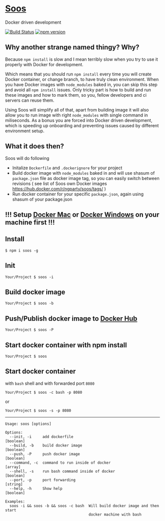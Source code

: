 [Soos](https://www.youtube.com/watch?v=XiuRv8RgaFk)
==================

Docker driven development

[![Build Status](https://travis-ci.org/ngParty/soos.svg?branch=master)](https://travis-ci.org/ngParty/soos)
[![npm version](https://badge.fury.io/js/soos.svg)](https://badge.fury.io/js/soos)

## Why another strange named thingy? Why?

Because `npm install` is slow and I mean terribly slow when you try to use it properly with Docker for development.

Which means that you should run `npm install` every time you will create Docker container, or change branch, to have truly clean environment. When you have Docker images with `node_modules` baked in, you can skip this step and avoid all `npm install` issues. Only tricky part is how to build and run these images and how to mark them, so you, fellow developers and ci servers can reuse them. 

Using Soos will simplify all of that, apart from building image it will also allow you to run image with right `node_modules` with single command in miliseconds. As a bonus you are forced into Docker driven development, which is speeding up onboarding and preventing issues caused by different environment setup.

## What it does then?

Soos will do following

- Initalize `Dockerfile` and `.dockerignore` for your project
- Build docker image with `node_modules` baked in and will use shasum of `package.json` file as docker image tag, so you can easily switch between revisions ( see list of Soos own Docker images https://hub.docker.com/r/ngparty/soos/tags/ )
- Run docker container for your specific `package.json`, again using shasum of your package.json

## !!! Setup [Docker Mac](https://docs.docker.com/docker-for-mac/) or [Docker Windows](https://docs.docker.com/docker-for-windows/) on your machine first !!!

## Install

`$ npm i soos -g`

## Init

`Your/Project $ soos -i`

## Build docker image

`Your/Project $ soos -b`

## Push/Publish docker image to [Docker Hub](http://hub.docker.com)

`Your/Project $ soos -P`

## Start docker container with npm install

`Your/Project $ soos`

## Start docker container

with `bash` shell and with forwarded port `8080`

`Your/Project $ soos -c bash -p 8080`

or

`Your/Project $ soos -s -p 8080`

---

```
Usage: soos [options]

Options:
  --init, -i     add dockerfile                                        [boolean]
  --build, -b    build docker image                                    [boolean]
  --push, -P     push docker image                                     [boolean]
  --command, -c  command to run inside of docker                         [array]
  --shell, -s    run bash command inside of docker                     [boolean]
  --port, -p     port forwarding                                        [string]
  --help, -h     Show help                                             [boolean]

Examples:
  soos -i && soos -b && soos -c bash  Will build docker image and then start
                                      docker machine with bash
```
